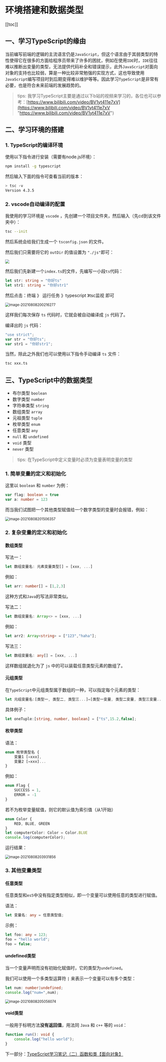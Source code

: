 # 环境搭建和数据类型
[[toc]]

## 一、学习TypeScript的缘由

当前编写前端的逻辑的主流语言仍是`JavaScript`，但这个语言由于其弱类型的特性使得它在很多的方面给程序员带来了许多的困扰，例如在使用`IDE`时，`IDE`往往难以推断出变量的类型，无法提供代码补全和错误提示，此外`JavaScript`对面向对象的支持也比较弱，算是一种比较非常勉强的实现方式，这也导致使用`JavaScript`编写项目时到后期变得难以维护等等。因此学习`TypeScript`是非常有必要，也是符合未来前端的发展趋势的。
> tips: 我学习TypeScript主要是通过以下b站的视频来学习的，各位也可以参考：[https://www.bilibili.com/video/BV1yt411e7xV](https://www.bilibili.com/video/BV1yt411e7xV "https://www.bilibili.com/video/BV1yt411e7xV")

## 二、学习环境的搭建

### 1. TypeScript的编译环境

使用以下指令进行安装（需要有node.js环境）：

````sh
npm install -g typescript
````

然后输入下面的指令可查看当前的版本：

```sh
> tsc -v
Version 4.3.5
```

### 2. vscode自动编译的配置

我使用的学习环境是 `vscode` ，先创建一个项目文件夹，然后输入（先cd到该文件夹中）：

```sh
tsc --init
```

然后系统会给我们生成一个 `tsconfig.json` 的文件。

然后我们只需要将它的 `outDir` 的值设置为 `"./js"`即可：

<img src="https://codereaper-image-bed.oss-cn-shenzhen.aliyuncs.com/img/my-picture-bed/image-20210808195950814.png" style="zoom:80%;" />

然后我们先新建一个`index.ts`的文件，先编写一小段`ts`代码：

```ts
let str: string = "你好ts"
let str1: string = "你好str1"
```

然后点击：终端 》 运行任务 》typescript 》tsc监视 即可

<img src="https://codereaper-image-bed.oss-cn-shenzhen.aliyuncs.com/img/my-picture-bed/image-20210808200216277.png" alt="image-20210808200216277" style="zoom:80%;" />

这样我们每次保存 `ts` 代码时，它就会被自动编译成 `js` 代码了。

编译出的 `js` 代码：

```js
"use strict";
var str = "你好ts";
var str1 = "你好str1";
```



当然，除此之外我们也可以使用以下指令手动编译 `ts` 文件：

```sh
tsc xxx.ts
```

## 三、TypeScript中的数据类型

- 布尔类型 `boolean`
- 数字类型 `number`
- 字符串类型 `string`
- 数组类型 `array`
- 元祖类型 `tuple`
- 枚举类型 `enum`
- 任意类型 `any`
- `null` 和 `undefined`
- `void` 类型
- `never` 类型

> tips: 在TypeScript中定义变量时必须为变量表明变量的类型

### 1. 简单变量的定义和初始化

这里以 `boolean` 和 `number` 为例：

```ts
var flag: boolean = true
var a: number = 123
```

而当我们试图把一个其他类型赋值给一个数字类型的变量时会报错，例如：

<img src="https://codereaper-image-bed.oss-cn-shenzhen.aliyuncs.com/img/my-picture-bed/image-20210808201506357.png" alt="image-20210808201506357" style="zoom:80%;" />

### 2. 复杂变量的定义和初始化

#### 数组类型

写法一：

```ts
let 数组变量名: 元素变量类型[] = [xxx, ...]
```

例如：

```ts
let arr: number[] = [1,2,3]
```

这种方式和`Java`的写法非常类似。

写法二：

```ts
let 数组变量名: Array<> = [xxx, ...]
```

例如：

```ts
let arr2: Array<string> = ["123","haha"];
```

写法三：

```ts
let 数组变量名: any[] = [xxx, ...]
```

这样数组就退化为了 `js` 中的可以装载任意类型元素的数组了。

#### 元组类型

在`TypeScript`中元组类型属于数组的一种，可以指定每个元素的类型：

```ts
let 元组变量名:[类型一, 类型二, 类型三...]=[类型一变量, 类型二变量, 类型三变量...]
```

具体例子：

```ts
let oneTuple:[string, number, boolean] = ["ts",15.2,false];
```

#### 枚举类型

语法：

```ts
enum 枚举类型名 {
    变量1 [=xxx],
    变量2 [=xxx]...
}
```

例如：

```ts
enum Flag {
    SUCCESS = 1,
    ERROR = -1
}
```

若不为枚举变量赋值，则它的默认值为索引值（从1开始）

```ts
enum Color {
    RED, BLUE, GREEN
}
let computerColor: Color = Color.BLUE 
console.log(computerColor);
```

运行结果：

<img src="https://codereaper-image-bed.oss-cn-shenzhen.aliyuncs.com/img/my-picture-bed/image-20210808203931856.png" alt="image-20210808203931856" style="zoom:80%;" />

### 3. 其他变量类型

#### 任意类型

任意类型和`es5`中没有指定类型相似，即一个变量可以使用任意的类型进行赋值。

语法：

```ts
let 变量名: any = 任意类型值;
```

示例：

```ts
let foo: any = 123;
foo = "hello world";
foo = false;
```

#### undefined类型

当一个变量声明而没有初始化赋值时，它的类型为`undefined`。

我们可以使用一个多类型运算符 `|` 来表示一个变量可以有多个类型：

```ts
let num: number|undefined;
console.log("num=",num);
```

<img src="https://codereaper-image-bed.oss-cn-shenzhen.aliyuncs.com/img/my-picture-bed/image-20210808205056074.png" alt="image-20210808205056074" style="zoom:80%;" />

#### void类型

一般用于标明方法**没有返回值**，用法同 `Java` 和 `c++` 等的 `void`：

```ts
function run(): void {
    console.log("hello world");
}
```

下一部分：[TypeScript学习笔记（二）函数和类【面向对象】](http://https://www.cnblogs.com/CodeReaper/p/15116858.html "TypeScript学习笔记（二）函数和类【面向对象】")